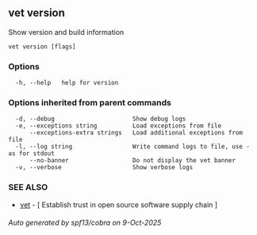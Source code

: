 ## vet version

Show version and build information

```
vet version [flags]
```

### Options

```
  -h, --help   help for version
```

### Options inherited from parent commands

```
  -d, --debug                      Show debug logs
  -e, --exceptions string          Load exceptions from file
      --exceptions-extra strings   Load additional exceptions from file
  -l, --log string                 Write command logs to file, use - as for stdout
      --no-banner                  Do not display the vet banner
  -v, --verbose                    Show verbose logs
```

### SEE ALSO

* [vet](vet.md)	 - [ Establish trust in open source software supply chain ]

###### Auto generated by spf13/cobra on 9-Oct-2025
